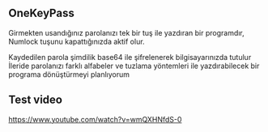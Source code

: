 OneKeyPass
---------------------
Girmekten usandığınız parolanızı tek bir tuş ile yazdıran bir programdır,
Numlock tuşunu kapattığınızda aktif olur.

Kaydedilen parola şimdilik base64 ile şifrelenerek bilgisayarınızda tutulur
İleride parolanızı farklı alfabeler ve tuzlama yöntemleri ile yazdırabilecek bir programa dönüştürmeyi planlıyorum


Test video
---------------------
https://www.youtube.com/watch?v=wmQXHNfdS-0
